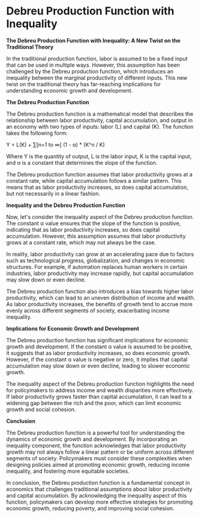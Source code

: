 # Debreu Production Function with Inequality

**The Debreu Production Function with Inequality: A New Twist on the Traditional Theory**

In the traditional production function, labor is assumed to be a fixed input that can be used in multiple ways. However, this assumption has been challenged by the Debreu production function, which introduces an inequality between the marginal productivity of different inputs. This new twist on the traditional theory has far-reaching implications for understanding economic growth and development.

**The Debreu Production Function**

The Debreu production function is a mathematical model that describes the relationship between labor productivity, capital accumulation, and output in an economy with two types of inputs: labor (L) and capital (K). The function takes the following form:

Y = L(K) + ∑[n=1 to ∞] (1 - α) \* (K^n / K)

Where Y is the quantity of output, L is the labor input, K is the capital input, and α is a constant that determines the slope of the function.

The Debreu production function assumes that labor productivity grows at a constant rate, while capital accumulation follows a similar pattern. This means that as labor productivity increases, so does capital accumulation, but not necessarily in a linear fashion.

**Inequality and the Debreu Production Function**

Now, let's consider the inequality aspect of the Debreu production function. The constant α value ensures that the slope of the function is positive, indicating that as labor productivity increases, so does capital accumulation. However, this assumption assumes that labor productivity grows at a constant rate, which may not always be the case.

In reality, labor productivity can grow at an accelerating pace due to factors such as technological progress, globalization, and changes in economic structures. For example, if automation replaces human workers in certain industries, labor productivity may increase rapidly, but capital accumulation may slow down or even decline.

The Debreu production function also introduces a bias towards higher labor productivity, which can lead to an uneven distribution of income and wealth. As labor productivity increases, the benefits of growth tend to accrue more evenly across different segments of society, exacerbating income inequality.

**Implications for Economic Growth and Development**

The Debreu production function has significant implications for economic growth and development. If the constant α value is assumed to be positive, it suggests that as labor productivity increases, so does economic growth. However, if the constant α value is negative or zero, it implies that capital accumulation may slow down or even decline, leading to slower economic growth.

The inequality aspect of the Debreu production function highlights the need for policymakers to address income and wealth disparities more effectively. If labor productivity grows faster than capital accumulation, it can lead to a widening gap between the rich and the poor, which can limit economic growth and social cohesion.

**Conclusion**

The Debreu production function is a powerful tool for understanding the dynamics of economic growth and development. By incorporating an inequality component, the function acknowledges that labor productivity growth may not always follow a linear pattern or be uniform across different segments of society. Policymakers must consider these complexities when designing policies aimed at promoting economic growth, reducing income inequality, and fostering more equitable societies.

In conclusion, the Debreu production function is a fundamental concept in economics that challenges traditional assumptions about labor productivity and capital accumulation. By acknowledging the inequality aspect of this function, policymakers can develop more effective strategies for promoting economic growth, reducing poverty, and improving social cohesion.
